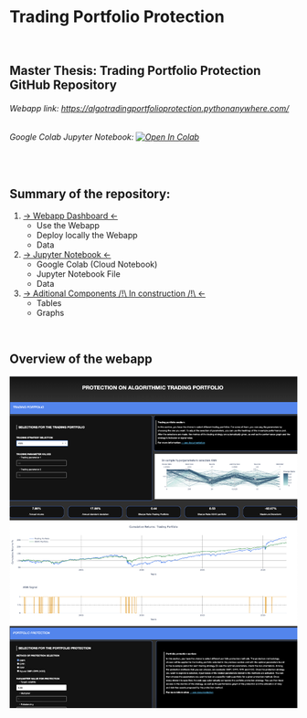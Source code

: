 # Trading Portfolio Protection

<br />

## Master Thesis: Trading Portfolio Protection GitHub Repository 

###### Webapp link: https://algotradingportfolioprotection.pythonanywhere.com/
###### Google Colab Jupyter Notebook: [![Open In Colab](https://colab.research.google.com/assets/colab-badge.svg)](https://colab.research.google.com/drive/11fdMWo-uugkErJrku6rkDVrZj8u7E7vc?usp=sharing) 

<br />


## Summary of the repository:
  1. [→ Webapp Dashboard ←](Webapp_Dashboard)
     - Use the Webapp
     - Deploy locally the Webapp
     - Data
  2. [→ Jupyter Notebook ←](Jupyter_Notebook)
     - Google Colab (Cloud Notebook)
     - Jupyter Notebook File 
     - Data  
  3. [→ Aditional Components /!\ In construction /!\ ←](Additional_files)
     - Tables 
     - Graphs 

<br />

## Overview of the webapp

[![Overview](Overview_Dashboard.png)](https://algotradingportfolioprotection.pythonanywhere.com/)
